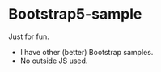 # Bootstrap5-sample
Just for fun.
- I have other (better) Bootstrap samples. 
- No outside JS used.
